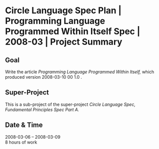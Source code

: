 ﻿Circle Language Spec Plan | Programming Language Programmed Within Itself Spec | 2008-03 | Project Summary
==========================================================================================================


Goal
----

Write the article *Programming Language Programmed Within Itself,* which produced version  2008-03-10 00  1.0 .


Super-Project
-------------

This is a sub-project of the super-project *Circle Language Spec, Fundamental Principles Spec Part A.*


Date & Time
------------

2008-03-06 – 2008-03-09  
8 hours of work


